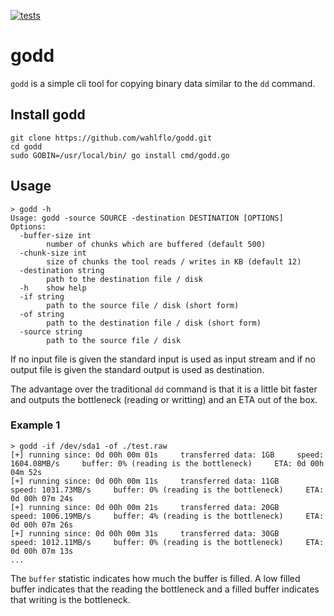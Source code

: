 [![tests](https://github.com/wahlflo/godd/actions/workflows/tests.yml/badge.svg)](https://github.com/wahlflo/godd/actions/workflows/tests.yml)

# godd
``godd`` is a simple cli tool for copying binary data similar to the ``dd`` command.

## Install godd

```
git clone https://github.com/wahlflo/godd.git
cd godd
sudo GOBIN=/usr/local/bin/ go install cmd/godd.go
```

## Usage

```
> godd -h
Usage: godd -source SOURCE -destination DESTINATION [OPTIONS]
Options:
  -buffer-size int
    	number of chunks which are buffered (default 500)
  -chunk-size int
    	size of chunks the tool reads / writes in KB (default 12)
  -destination string
    	path to the destination file / disk
  -h	show help
  -if string
    	path to the source file / disk (short form)
  -of string
    	path to the destination file / disk (short form)
  -source string
    	path to the source file / disk

```

If no input file is given the standard input is used as input stream and if no output file is given the standard output is used as destination.

The advantage over the traditional ``dd`` command is that it is a little bit faster and outputs the bottleneck (reading or writting) and an ETA out of the box.

### Example 1
```
> godd -if /dev/sda1 -of ./test.raw
[+] running since: 0d 00h 00m 01s     transferred data: 1GB     speed: 1604.08MB/s     buffer: 0% (reading is the bottleneck)     ETA: 0d 00h 04m 52s
[+] running since: 0d 00h 00m 11s     transferred data: 11GB     speed: 1031.73MB/s     buffer: 0% (reading is the bottleneck)     ETA: 0d 00h 07m 24s
[+] running since: 0d 00h 00m 21s     transferred data: 20GB     speed: 1006.19MB/s     buffer: 4% (reading is the bottleneck)     ETA: 0d 00h 07m 26s
[+] running since: 0d 00h 00m 31s     transferred data: 30GB     speed: 1012.11MB/s     buffer: 0% (reading is the bottleneck)     ETA: 0d 00h 07m 13s
...
```

The ``buffer`` statistic indicates how much the buffer is filled. A low filled buffer indicates that the reading the bottleneck and a filled buffer indicates that writing is the bottleneck.
